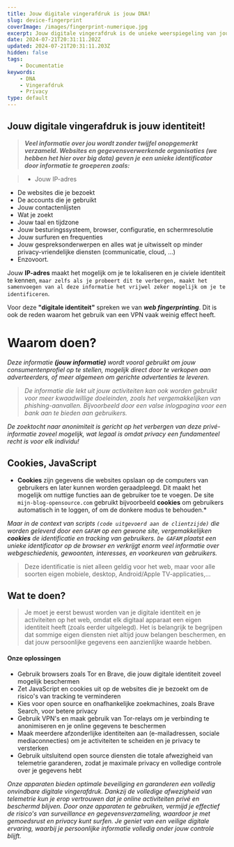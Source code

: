 ```yaml
---
title: Jouw digitale vingerafdruk is jouw DNA!
slug: device-fingerprint
coverImage: /images/fingerprint-numerique.jpg
excerpt: Jouw digitale vingerafdruk is de unieke weerspiegeling van jouw online identiteit.
date: 2024-07-21T20:31:11.202Z
updated: 2024-07-21T20:31:11.203Z
hidden: false
tags:
    - Documentatie
keywords:
    - DNA
    - Vingerafdruk
    - Privacy
type: default
---
```

<script>
  import Callout from "$lib/components/molecules/Callout.svelte";
  import CodeBlock from "$lib/components/molecules/CodeBlock.svelte";
  import Image from "$lib/components/atoms/Image.svelte";
</script>

## Jouw digitale vingerafdruk is jouw identiteit!
> ***Veel informatie over jou wordt zonder twijfel onopgemerkt verzameld. Websites en gegevensverwerkende organisaties (we hebben het hier over big data) geven je een unieke identificator door informatie te groeperen zoals:***

<Callout type="warning">

> - Jouw IP-adres
 - De websites die je bezoekt
 - De accounts die je gebruikt
 - Jouw contactenlijsten
 - Wat je zoekt
 - Jouw taal en tijdzone
 - Jouw besturingssysteem, browser, configuratie, en schermresolutie
 - Jouw surfuren en frequenties
 - Jouw gespreksonderwerpen en alles wat je uitwisselt op minder privacy-vriendelijke diensten (communicatie, cloud, …)
 - Enzovoort.

</Callout>

<Callout type="info">

Jouw **IP-adres** maakt het mogelijk om je te lokaliseren en je civiele identiteit te kennen, `maar zelfs als je probeert dit te verbergen, maakt het samenvoegen van al deze informatie het vrijwel zeker mogelijk om je te identificeren`. 

Voor deze **"digitale identiteit"** spreken we van ***web fingerprinting***. Dit is ook de reden waarom het gebruik van een VPN vaak weinig effect heeft.

</Callout>

# Waarom doen?

<Callout type="info">

*Deze informatie **(jouw informatie)** wordt vooral gebruikt om jouw consumentenprofiel op te stellen, mogelijk direct door te verkopen aan adverteerders, of meer algemeen om gerichte advertenties te leveren.*

> *De informatie die lekt uit jouw activiteiten kan ook worden gebruikt voor meer kwaadwillige doeleinden, zoals het vergemakkelijken van phishing-aanvallen. Bijvoorbeeld door een valse inlogpagina voor een bank aan te bieden aan gebruikers.*

</Callout>

<Callout type="success">

*De zoektocht naar anonimiteit is gericht op het verbergen van deze privé-informatie zoveel mogelijk, wat legaal is omdat privacy een fundamenteel recht is voor elk individu!*

</Callout>

## Cookies, JavaScript

<Callout type="info">

* **Cookies** zijn gegevens die websites opslaan op de computers van gebruikers en later kunnen worden geraadpleegd. Dit maakt het mogelijk om nuttige functies aan de gebruiker toe te voegen. De site `mijn-blog-opensource.com` gebruikt bijvoorbeeld **cookies** om gebruikers automatisch in te loggen, of om de donkere modus te behouden.*

</Callout>

<Callout type="error">

*Maar in de context van scripts `(code uitgevoerd aan de clientzijde)` die worden geleverd door een `GAFAM` op een gewone site, vergemakkelijken **cookies** de identificatie en tracking van gebruikers. `De GAFAM` plaatst een unieke identificator op de browser en verkrijgt enorm veel informatie over webgeschiedenis, gewoonten, interesses, en voorkeuren van gebruikers.*

</Callout>

> Deze identificatie is niet alleen geldig voor het web, maar voor alle soorten eigen mobiele, desktop, Android/Apple TV-applicaties,...

## Wat te doen?

> Je moet je eerst bewust worden van je digitale identiteit en je activiteiten op het web, omdat elk digitaal apparaat een eigen identiteit heeft (zoals eerder uitgelegd). Het is belangrijk te begrijpen dat sommige eigen diensten niet altijd jouw belangen beschermen, en dat jouw persoonlijke gegevens een aanzienlijke waarde hebben.

#### Onze oplossingen

> 
- Gebruik browsers zoals Tor en Brave, die jouw digitale identiteit zoveel mogelijk beschermen 
- Zet JavaScript en cookies uit op de websites die je bezoekt om de risico's van tracking te verminderen
- Kies voor open source en onafhankelijke zoekmachines, zoals Brave Search, voor betere privacy
- Gebruik VPN's en maak gebruik van Tor-relays om je verbinding te anonimiseren en je online gegevens te beschermen
- Maak meerdere afzonderlijke identiteiten aan (e-mailadressen, sociale mediaconnecties) om je activiteiten te scheiden en je privacy te versterken
- Gebruik uitsluitend open source diensten die totale afwezigheid van telemetrie garanderen, zodat je maximale privacy en volledige controle over je gegevens hebt

<Callout type="success">

*Onze apparaten bieden optimale beveiliging en garanderen een volledig onvindbare digitale vingerafdruk. Dankzij de volledige afwezigheid van telemetrie kun je erop vertrouwen dat je online activiteiten privé en beschermd blijven. Door onze apparaten te gebruiken, vermijd je effectief de risico's van surveillance en gegevensverzameling, waardoor je met gemoedsrust en privacy kunt surfen. Je geniet van een veilige digitale ervaring, waarbij je persoonlijke informatie volledig onder jouw controle blijft.*

</Callout>
